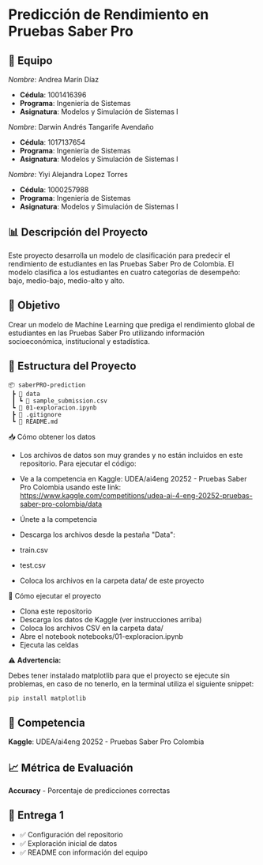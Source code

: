 # Predicción de Rendimiento en Pruebas Saber Pro

## 👥 Equipo

*Nombre*: Andrea Marín Díaz
- **Cédula**: 1001416396
- **Programa**: Ingeniería de Sistemas
- **Asignatura**: Modelos y Simulación de Sistemas I

*Nombre*: Darwin Andrés Tangarife Avendaño
- **Cédula**: 1017137654
- **Programa**: Ingeniería de Sistemas
- **Asignatura**: Modelos y Simulación de Sistemas I

*Nombre*: Yiyi Alejandra Lopez Torres
- **Cédula**: 1000257988
- **Programa**: Ingeniería de Sistemas
- **Asignatura**: Modelos y Simulación de Sistemas I

## 📊 Descripción del Proyecto

Este proyecto desarrolla un modelo de clasificación para predecir el rendimiento de estudiantes en las Pruebas Saber Pro de Colombia. El modelo clasifica a los estudiantes en cuatro categorías de desempeño: bajo, medio-bajo, medio-alto y alto.

## 🎯 Objetivo

Crear un modelo de Machine Learning que prediga el rendimiento global de estudiantes en las Pruebas Saber Pro utilizando información socioeconómica, institucional y estadística.

## 📁 Estructura del Proyecto
```
📦 saberPRO-prediction
 ┣ 📂 data
 ┃ ┗ 📄 sample_submission.csv
 ┗ 📄 01-exploracion.ipynb
 ┣ 📄 .gitignore
 ┗ 📄 README.md
```
📥 Cómo obtener los datos
- Los archivos de datos son muy grandes y no están incluidos en este repositorio. Para ejecutar el código:

 - Ve a la competencia en Kaggle: UDEA/ai4eng 20252 - Pruebas Saber Pro Colombia usando este link:
   https://www.kaggle.com/competitions/udea-ai-4-eng-20252-pruebas-saber-pro-colombia/data

 - Únete a la competencia
 - Descarga los archivos desde la pestaña "Data":
  - train.csv
  - test.csv

 - Coloca los archivos en la carpeta data/ de este proyecto

🚀 Cómo ejecutar el proyecto

- Clona este repositorio
- Descarga los datos de Kaggle (ver instrucciones arriba)
- Coloca los archivos CSV en la carpeta data/
- Abre el notebook notebooks/01-exploracion.ipynb
- Ejecuta las celdas

⚠️ **Advertencia:** 

Debes tener instalado matplotlib para que el proyecto se ejecute sin problemas, en caso de no tenerlo, en la terminal utiliza el siguiente snippet:

```
pip install matplotlib
```

## 🔗 Competencia

**Kaggle**: UDEA/ai4eng 20252 - Pruebas Saber Pro Colombia

## 📈 Métrica de Evaluación

**Accuracy** - Porcentaje de predicciones correctas

## 🚀 Entrega 1

- ✅ Configuración del repositorio
- ✅ Exploración inicial de datos
- ✅ README con información del equipo
